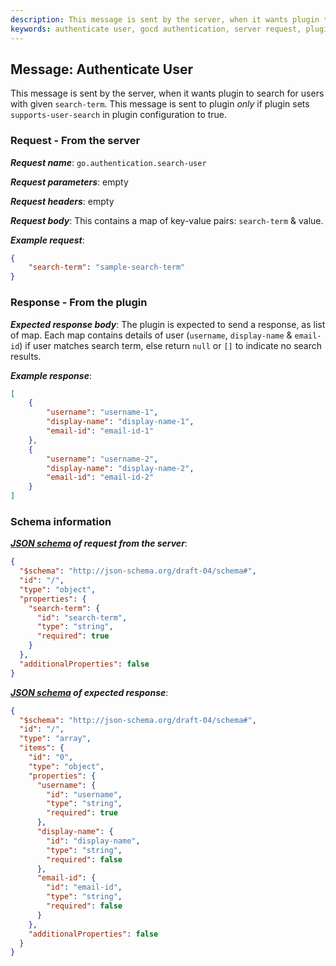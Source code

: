```yaml
---
description: This message is sent by the server, when it wants plugin to search for users with given search-term. This message is sent to plugin only if plugin sets supports-user-search in plugin configuration to true.
keywords: authenticate user, gocd authentication, server request, plugin configuration, gocd plugin, gocd plugins
---
```


## Message: Authenticate User

This message is sent by the server, when it wants plugin to search for users with given `search-term`. This message is sent to plugin *only* if plugin sets `supports-user-search` in plugin configuration to true.

### Request - From the server

***Request name***: `go.authentication.search-user`

***Request parameters***: empty

***Request headers***: empty

***Request body***: This contains a map of key-value pairs: `search-term` & value.

***Example request***:

```json
{
    "search-term": "sample-search-term"
}
```

### Response - From the plugin

***Expected response body***: The plugin is expected to send a response, as list of map. Each map contains details of user (`username`, `display-name` & `email-id`) if user matches search term, else return `null` or `[]` to indicate no search results.

***Example response***:

```json
[
    {
        "username": "username-1",
        "display-name": "display-name-1",
        "email-id": "email-id-1"
    },
    {
        "username": "username-2",
        "display-name": "display-name-2",
        "email-id": "email-id-2"
    }
]
```

### Schema information

***[JSON schema](http://json-schema.org) of request from the server***:

```json
{
  "$schema": "http://json-schema.org/draft-04/schema#",
  "id": "/",
  "type": "object",
  "properties": {
    "search-term": {
      "id": "search-term",
      "type": "string",
      "required": true
    }
  },
  "additionalProperties": false
}
```

***[JSON schema](http://json-schema.org) of expected response***:

```json
{
  "$schema": "http://json-schema.org/draft-04/schema#",
  "id": "/",
  "type": "array",
  "items": {
    "id": "0",
    "type": "object",
    "properties": {
      "username": {
        "id": "username",
        "type": "string",
        "required": true
      },
      "display-name": {
        "id": "display-name",
        "type": "string",
        "required": false
      },
      "email-id": {
        "id": "email-id",
        "type": "string",
        "required": false
      }
    },
    "additionalProperties": false
  }
}
```
